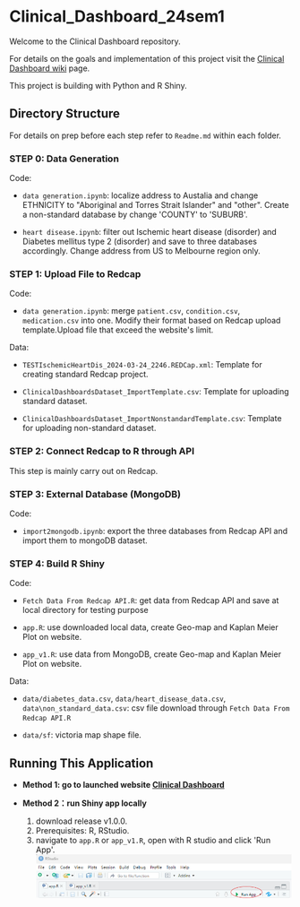# Clinical_Dashboard_24sem1
Welcome to the Clinical Dashboard repository.        

For details on the goals and implementation of this project visit the [Clinical Dashboard wiki](https://github.com/Clinical-Informatics-Collaborative/Clinical_Dashboard_24sem1/wiki "Clinical Dashboard wiki") page.       

This project is building with Python and R Shiny.

## Directory Structure
For details on prep before each step refer to `Readme.md` within each folder.       

### STEP 0: Data Generation
Code:      
   - `data generation.ipynb`: localize address to Austalia and change ETHNICITY  to "Aboriginal and Torres Strait Islander" and "other". Create a non-standard database by change 'COUNTY' to 'SUBURB'.             

   - `heart disease.ipynb`: filter out Ischemic heart disease (disorder) and Diabetes mellitus type 2 (disorder) and save to three databases accordingly. Change address from US to Melbourne region only. 

### STEP 1: Upload File to Redcap        
Code:      
   - `data generation.ipynb`: merge `patient.csv`, `condition.csv`, `medication.csv` into one. Modify their format based on Redcap upload template.Upload file that exceed the website's limit.    

Data:      
   - `TESTIschemicHeartDis_2024-03-24_2246.REDCap.xml`: Template for creating standard Redcap project.           

   - `ClinicalDashboardsDataset_ImportTemplate.csv`: Template for uploading standard dataset.           

   - `ClinicalDashboardsDataset_ImportNonstandardTemplate.csv`: Template for uploading non-standard dataset.        


### STEP 2: Connect Redcap to R through API
This step is mainly carry out on Redcap.

### STEP 3: External Database (MongoDB)
Code:       
   - `import2mongodb.ipynb`: export the three databases from Redcap API and import them to mongoDB dataset.

### STEP 4: Build R Shiny 
Code:     
   - `Fetch Data From Redcap API.R`: get data from Redcap API and save at local directory for testing purpose          

   - `app.R`: use downloaded local data, create Geo-map and Kaplan Meier Plot on website.        

   - `app_v1.R`: use data from MongoDB, create Geo-map and Kaplan Meier Plot on website.         

Data:      
   - `data/diabetes_data.csv`, `data/heart_disease_data.csv`, `data\non_standard_data.csv`: csv file download through `Fetch Data From Redcap API.R`          

   - `data/sf`: victoria map shape file.         

## Running This Application
- **Method 1: go to launched website [Clinical Dashboard](http://115.146.87.171:3838/sample-apps/Clinical_Dashboard/ "Clinical Dashboard")**             

- **Method 2：run Shiny app locally**        
   1. download release v1.0.0.           
   2. Prerequisites: R, RStudio.           
   3. navigate to `app.R` or `app_v1.R`, open with R studio and click 'Run App'.          
   ![run app](https://github.com/Clinical-Informatics-Collaborative/Clinical_Dashboard_24sem1/blob/main/Picture/App.png "run app")

